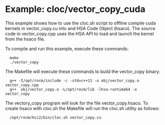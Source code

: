 Example: cloc/vector_copy_cuda
==============================

This example shows how to use the cloc.sh script to offline compile cuda kernels
in vector_copy.cu into and HSA Code Object (hsaco). The source code in vector_copy.cpp
uses the HSA API to load and launch the kernel from the hsaco file. 

To compile and run this example, execute these commands:

```
  make
  ./vector_copy
```

The Makefile will execute these commands to build the vector_copy binary:

```
  g++ -I/opt/rocm/include -c -std=c++11 -o obj/vector_copy.o vector_copy.cpp
  g++  obj/vector_copy.o -L/opt/rocm/lib -lhsa-runtime64 -o vector_copy
```

The vectory_copy program will look for the file vector_copy.hsaco.
To create hsaco with cloc.sh the Makefile will run the cloc.sh utility
as follows:

```
  /opt/rocm/hcc2/bin/cloc.sh vector_copy.cu
```
